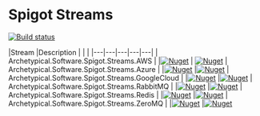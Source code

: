 # Spigot Streams

[![Build status](https://ci.appveyor.com/api/projects/status/kkfsn66v72ermq81/branch/master?svg=true)](https://ci.appveyor.com/project/ArchetypicalSoftware/spigot-streams/branch/master)


|Stream   |Description    |   |   |
|---|---|---|---|---|
| Archetypical.Software.Spigot.Streams.AWS  |   |[![Nuget](https://img.shields.io/nuget/v/Archetypical.Software.Spigot.Streams.AWS.svg?style=for-the-badge)](https://www.nuget.org/packages/Archetypical.Software.Spigot.Streams.AWS/)   | [![Nuget](https://img.shields.io/nuget/dt/Archetypical.Software.Spigot.Streams.AWS.svg?style=for-the-badge)](https://www.nuget.org/packages/Archetypical.Software.Spigot.Streams.AWS/)
| Archetypical.Software.Spigot.Streams.Azure  |   |[![Nuget](https://img.shields.io/nuget/v/Archetypical.Software.Spigot.Streams.Azure.svg?style=for-the-badge)](https://www.nuget.org/packages/Archetypical.Software.Spigot.Streams.Azure/)   |[![Nuget](https://img.shields.io/nuget/dt/Archetypical.Software.Spigot.Streams.Azure.svg?style=for-the-badge)](https://www.nuget.org/packages/Archetypical.Software.Spigot.Streams.Azure/)
| Archetypical.Software.Spigot.Streams.GoogleCloud  |   |[![Nuget](https://img.shields.io/nuget/v/Archetypical.Software.Spigot.Streams.GoogleCloud.svg?style=for-the-badge)](https://www.nuget.org/packages/Archetypical.Software.Spigot.Streams.GoogleCloud/)   |[![Nuget](https://img.shields.io/nuget/dt/Archetypical.Software.Spigot.Streams.GoogleCloud.svg?style=for-the-badge)](https://www.nuget.org/packages/Archetypical.Software.Spigot.Streams.GoogleCloud/)
| Archetypical.Software.Spigot.Streams.RabbitMQ  |   |[![Nuget](https://img.shields.io/nuget/v/Archetypical.Software.Spigot.Streams.RabbitMQ.svg?style=for-the-badge)](https://www.nuget.org/packages/Archetypical.Software.Spigot.Streams.RabbitMQ/)   |[![Nuget](https://img.shields.io/nuget/dt/Archetypical.Software.Spigot.Streams.RabbitMQ.svg?style=for-the-badge)](https://www.nuget.org/packages/Archetypical.Software.Spigot.Streams.RabbitMQ/)
 | Archetypical.Software.Spigot.Streams.Redis  |   |[![Nuget](https://img.shields.io/nuget/v/Archetypical.Software.Spigot.Streams.Redis.svg?style=for-the-badge)](https://www.nuget.org/packages/Archetypical.Software.Spigot.Streams.Redis/)   |[![Nuget](https://img.shields.io/nuget/dt/Archetypical.Software.Spigot.Streams.Redis.svg?style=for-the-badge)](https://www.nuget.org/packages/Archetypical.Software.Spigot.Streams.Redis/)
 | Archetypical.Software.Spigot.Streams.ZeroMQ  |   |[![Nuget](https://img.shields.io/nuget/v/Archetypical.Software.Spigot.Streams.ZeroMQ.svg?style=for-the-badge)](https://www.nuget.org/packages/Archetypical.Software.Spigot.Streams.ZeroMQ/)   |[![Nuget](https://img.shields.io/nuget/dt/Archetypical.Software.Spigot.Streams.ZeroMQ.svg?style=for-the-badge)](https://www.nuget.org/packages/Archetypical.Software.Spigot.Streams.ZeroMQ/)
